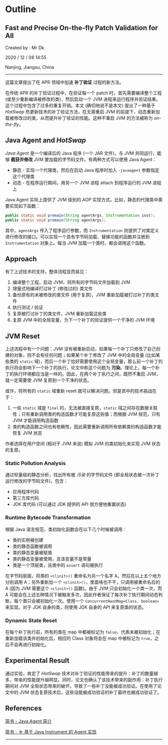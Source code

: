 # Outline

## Fast and Precise On-the-fly Patch Validation for All

Created by : Mr Dk.

2020 / 12 / 08 14:55

Nanjing, Jiangsu, China

---

这篇文章提出了在 APR 领域中加速 **补丁验证** 过程的新方法。

在传统 APR 的补丁验证过程中，在验证每一个 patch 时，首先需要编译整个工程 (或至少重新编译被修改的类)，然后启动一个 JVM 进程来运行程序并验证结果。这个过程中包含了过多的重复开销。本文 (确切地说不是本文) 提出了一种基于 *HotSwap* 热更新技术的补丁验证方法，在无需重启 JVM 的前提下，动态重新加载被修改过的类，从而提升补丁验证的性能。这种不重启 JVM 的方法被称为 *on-the-fly*。

## Java Agent and *HotSwap*

*Java Agent* 是一个编译后的 Java 程序 (一个 JAR 文件)，与 JVM 共同运行，能够 **截获并修改** JVM 要加载的字节码文件。有两种方式可以使用 Java Agent：

* 静态 - 实现一个代理类，然后在启动 Java 程序时加入 `-javaagent` 参数指定这个代理类
* 动态 - 在程序运行期间，用另一个 JVM 进程 attach 到程序运行的 JVM 进程上

Java Agent 实际上提供了 JVM 级别的 AOP 实现方式。比如，静态的代理类中需要实现如下函数：

```java
public static void premain(String agentArgs, Instrumentation inst);
public static void premain(String agentArgs);
```

其中，`agentArgs` 传入了程序运行参数，而 `Instrumentation` 则提供了对类定义进行修改的接口。可以实现一个具有字节码加载、替换功能的函数并注册到 `Instrumentation` 对象上。每当 JVM 加载一个类时，都会调用这个函数。

## Approach

有了上述技术的支持，整体流程显而易见：

1. 编译整个工程，启动 JVM，将所有的字节码文件加载到 JVM
2. 增量式地编译打过补丁 (修改过的) 类文件
3. 备份原有的未被修改的类文件 (用于复原)，JVM 重新加载被打过补丁的类文件
4. 执行测试 / 验证
5. 复原被打过补丁的类文件，JVM 重新加载这些类
6. 复原 JVM 中的全局变量，为下一个补丁的验证提供一个干净的 JVM 环境

## JVM Reset

上述流程中有一个问题：JVM 没有被重新启动，如果每一个补丁只修改了自己创建的对象，则不会有任何问题；如果某个补丁修改了 JVM 中的全局变量 (比如某些类的 `static` 域)，而后一个补丁恰好需要使用这个全局变量，那么前一个补丁的执行将会影响下一个补丁的执行，论文中称这个问题为 **污染**。理论上，每一个补丁的执行环境都应当是一样的。因此，在两个补丁执行之间，既然不重启 JVM，就一定需要使 JVM 复原到一个干净的状态。

或许，将所有的 `static` 域重新 reset 就可以解决问题。但是其中的技术挑战在于：

1. 一些 `static` 域是 `final` 的，无法被直接复原，`static` 域之间存在数据关联性；只有重新调用类的构造函数才可能复原这些值；而根据 JVM 规范，只有 JVM 才能调用构造函数
2. 类的构造函数之间也有依赖性，因此需要重新调用所有依赖类的构造函数才能恢复 JVM 状态

作者选择在用户空间 (相对于 JVM 来说) 模拟 JVM 的类初始化来实现 JVM 状态的复原。

### Static Pollution Analysis

通过轻量级的静态分析，找出所有被 *污染* 的字节码文件 (即全局状态被一次补丁运行修改的字节码文件)，包含：

* 应用程序代码
* 第三方库代码
* JDK 库代码 (可以通过 JDK 提供的 API 很方便地重置状态)

### Runtime Bytecode Transformation

根据 Java 语言规范，类初始化函数会在以下几个时候被调用：

* 类的实例被创建
* 类的静态函数被调用
* 类的静态变量被赋值
* 类的静态变量被使用，且该变量不是常量
* 类是一个顶层类，且类中的 `assert` 语句被执行

在字节码层面，将类的 `<clinit>()` 重命名为另一个名字 A，然后在以上五个地方分别调用 A；另外重新加一个 `<clinit>()`，里面啥也不干，只调用被重命名后的 A (因为 JVM 需要这个 `<clinit>()` 函数)。由于 JVM 只会初始化一个类一次，而 A 可能会在上述五种情况下被触发多次，因此作者保证了每次补丁执行期间动态判断，每个类只会被初始化一次。使用一个 `ConcurrentHashMap<Class, boolean>` 来实现。对于 JDK 自身的类，则使用 JDK 自身的 API 来复原类的状态。

### Dynamic State Reset

在每个补丁执行前，所有的类在 map 中都被标记为 `false`，代表未被初始化；在重新加载该类并初始化后，相应的 Class 对象将会在 map 中被标记为 `true`，之后不会再进行初始化。

## Experimental Result

通过实验，肯定了 *HotSwap* 技术对补丁验证的性能带来的提升：补丁的数量越多，带来的性能提升越明显。同时，论文也确认了该技术带来的副作用：补丁执行期间对 JVM 全局状态带来的破坏，导致了一些补丁没能被成功验证。在使用了论文中的 JVM 状态复原技术后，这些没能被成功验证的补丁最终也被成功验证了。

## References

[简书 - Java Agent 简介](https://www.jianshu.com/p/63c328ca208d)

[简书 - ☆ 基于 Java Instrument 的 Agent 实现](https://www.jianshu.com/p/b72f66da679f)

---

